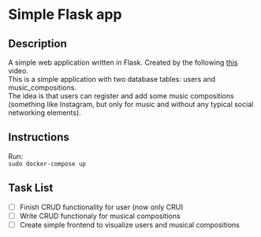 # Simple Flask app
## Description
A simple web application written in Flask.
Created by the following [this](https://www.youtube.com/watch?v=LcZ9uJn8ffA) video.\
This is a simple application with two database tables: users and music_compositions.\
The idea is that users can register and add some music compositions (something like Instagram, but only for music and without any typical social networking elements).
## Instructions
Run:\
```sudo docker-compose up```
## Task List
 - [ ] Finish CRUD functionality for user (now only CRU)
 - [ ] Write CRUD functionaly for musical compositions
 - [ ] Create simple frontend to visualize users and musical compositions

